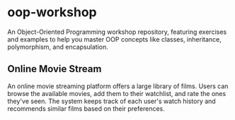 # oop-workshop
An Object-Oriented Programming workshop repository, featuring exercises and examples to help you master OOP concepts like classes, inheritance, polymorphism, and encapsulation.

## Online Movie Stream
An online movie streaming platform offers a large library of films. Users can browse the available movies, add them to their watchlist, and rate the ones they've seen. The system keeps track of each user's watch history and recommends similar films based on their preferences.
